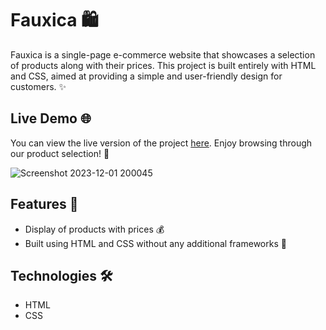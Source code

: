 # Fauxica 🛍️

Fauxica is a single-page e-commerce website that showcases a selection of products along with their prices. This project is built entirely with HTML and CSS, aimed at providing a simple and user-friendly design for customers. ✨

## Live Demo 🌐

You can view the live version of the project [here](https://devhamid2002.github.io/Fauxica/). Enjoy browsing through our product selection! 🌟

![Screenshot 2023-12-01 200045](https://github.com/devhamid2002/Fauxica/assets/141550176/f03ae4f7-dfcf-4232-b322-a83f4bf32068)

## Features 🌟

- Display of products with prices 💰
- Built using HTML and CSS without any additional frameworks 🚀

## Technologies 🛠️

- HTML
- CSS





